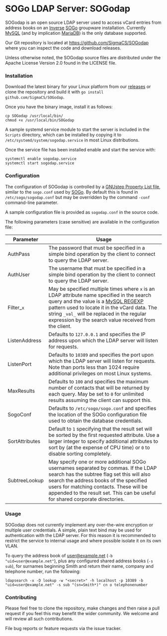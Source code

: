 # SOGo LDAP Server: SOGodap

SOGodap is an open source LDAP server used to access vCard entries from address books on an [Inverse][inverse] [SOGo][sogo] groupware installation.  Currently [MySQL][mysql] (and by implication [MariaDB][maria]) is the only database supported.

Our Git repository is located at https://github.com/SigmaCS/SOGodap where you can inspect the code and download releases.

Unless otherwise noted, the SOGodap source files are distributed under the Apache License Version 2.0 found in the LICENSE file.

### Installation

Download the latest binary for your Linux platform from our [releases][releases] or clone the repository and build it with `go install github.com/SigmaCS/SOGodap`.

Once you have the binary image, install it as follows:

```shell
cp SOGodap /usr/local/bin/  
chmod +x /usr/local/bin/SOGodap
```

A sample systemd service module to start the server is included in the `Scripts` directory, which can be installed by copying it to  `/etc/systemd/system/sogodap.service` in most Linux distributions.

Once the service file has been installed enable and start the service with:

```shell
systemctl enable sogodap.service
systemctl start sogodap.service
```

### Configuration

The configuration of SOGodap is controlled by a [GNUstep Property List file][plist], similar to the `sogo.conf` used by [SOGo][sogo].  By default this is found in `/etc/sogo/sogodap.conf` but may be overridden by the command `-conf` command-line parameter.

A sample configuration file is provided as `sogodap.conf` in the source code.

The following parameters (case sensitive) are available in the configuration file:

| Parameter        | Usage     |
| --- | --- |
| AuthPass | The password that must be specified in a simple bind operation by the client to connect to query the LDAP server. |
| AuthUser | The username that must be specified in a simple bind operation by the client to connect to query the LDAP server. |
| Filter_`x` | May be specified multiple times where `x` is an LDAP attribute name specified in the search query and the value is a [MySQL REGEXP][regex] pattern used to locate it in the vCard data.  The string `_val_` will be replaced in the regular expression by the search value received from the client. |
| ListenAddress | Defaults to `127.0.0.1` and specifies the IP address upon which the LDAP server will listen for requests. |
| ListenPort | Defaults to `10389` and specifies the port upon which the LDAP server will listen for requests.  Note than ports less than 1024 require additional privileges on most Linux systems. |
| MaxResults | Defaults to `100` and specifies the maximum number of contacts that will be returned by each query.  May be set to `0` for unlimited results assuming the client can support this. |
| SogoConf | Defaults to  `/etc/sogo/sogo.conf` and specifies the location of the SOGo configuration file used to obtain the database credentials. |
| SortAttributes | Default to `1` specifying that the result set will be sorted by the first requested attribute.  Use a larger integer to specify additional attributes to sort by (at the expense of CPU time) or `0` to disable sorting completely. |
| SubtreeLookup | May specify one or more additional SOGo usernames separated by commas.  If the LDAP search has the subtree flag set this will also search the address books of the specified users for matching contacts.  These will be appended to the result set.  This can be useful for shared corporate directories. |

### Usage

SOGodap does not currently implement any over-the-wire encryption or multiple user credentials.  A simple, plain text bind may be used for authentication with the LDAP server.  For this reason it is recommended to restrict the service to internal usage and where possible isolate it on its own VLAN.

To query the address book of user@example.net (`-b "uid=user@example.net"`), plus any configured shared address books (`-s sub`), for surnames beginning Smith and return their name, company and telephone number, run the following:

```shell
ldapsearch -x -D lookup -w "<secret>" -h localhost -p 10389 -b "uid=user@example.net" -s sub "(sn=Smith*)" cn o telephonenumber
```

### Contributing

Please feel free to clone the repository, make changes and then raise a pull request if you feel this may benefit the wider community.  We welcome and will review all such contributions.

File bug reports or feature requests via the issue tracker.

[inverse]: https://inverse.ca/
[maria]: https://mariadb.org/
[mysql]: https://www.mysql.com/
[plist]: http://wiki.gnustep.org/index.php/Property_Lists
[regex]: https://dev.mysql.com/doc/refman/5.7/en/regexp.html
[releases]: https://github.com/SigmaCS/SOGodap/releases
[sogo]: https://sogo.nu/
